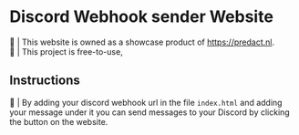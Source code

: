 # Discord Webhook sender Website

📂  | This website is owned as a showcase product of https://predact.nl. <br>
🧪  | This project is free-to-use,

## Instructions
📢  | By adding your discord webhook url in the file `index.html` and adding your message under it you can send messages to your Discord by clicking the button on the website.


